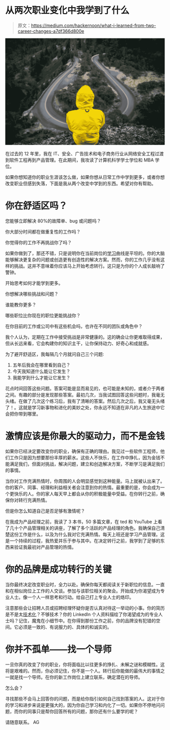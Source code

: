 # 从两次职业变化中我学到了什么

> 原文：<https://medium.com/hackernoon/what-i-learned-from-two-career-changes-a7df366d800e>

![](img/4f355f6fec51a2754ad6a51275bbfbb0.png)

在过去的 12 年里，我在 IT、安全、广告技术和电子商务行业从网络安全工程过渡到软件工程再到产品管理。在此期间，我攻读了计算机科学学士学位和 MBA 学位。

如果你想知道你的职业生涯该怎么做，如果你想从日常工作中学到更多，或者你想改变职业但感到失落，下面是我从两个改变中学到的东西。希望对你有帮助。

# 你在舒适区吗？

您能够立即解决 80%的故障单、bug 或问题吗？

你大部分时间都在做重复性的工作吗？

你觉得你的工作不再挑战你了吗？

如果你做到了，那还不错，只是说明你在当前岗位的[学习](https://hackernoon.com/tagged/learning)曲线是平坦的。你的大脑能够解决更复杂的问题或创造更有创造性的解决方案。然而，你的工作几乎没有这样的挑战。这并不意味着你应该马上开始考虑转行。这只是为你的个人成长敲响了警钟。

开始思考如何才能学到更多。

你想解决哪些挑战和问题？

谁能教你更多？

哪些职位比你现在的职位更能挑战你？

在你目前的工作或公司中有这些机会吗，也许在不同的团队或角色中？

我个人认为，定期在工作中接受挑战是非常健康的。这的确会让你更难取得成果，但从长远来看，它会构建你的知识主干，让你保持动力、好奇心和成就感。

为了避开舒适区，我每隔几个月就问自己三个问题:

1.  五年后我会在哪里看到自己？
2.  今天我知道什么能让它发生？
3.  我能学到什么才能让它发生？

花点时间回答这些问题。答案可能是显而易见的，也可能是未知的，或者介于两者之间。有趣的部分是发现那些答案。最初几次，当我试图回答这些问题时，我毫无头绪。在做了几次这个练习后，我有了清晰的答案。然后几次之后，我又毫无头绪了！。这就是学习新事物和进化的美妙之处，你永远不知道在非凡的人生旅途中它会把你带到哪里。

# 激情应该是你最大的驱动力，而不是金钱

如果你已经决定要改变你的职业，确保有正确的理由。我见过一些软件工程师，他们工作只是因为想要那份丰厚的薪水。这些人不快乐，在工作中挣扎，因为金钱不能满足我们，但面对挑战，解决问题，建立和创造解决方案，不断学习是满足我们的事情。

当你对工作充满热情时，你周围的人会明显感觉到这种能量。马上就被认出来了。你的客户、同事、经理和利益相关者会注意到你的热情。最重要的是，你会成为一个更快乐的人。你的家人每天早上都会从你的积极能量中受益。在你转行之前，确保你对转行充满热情。

但是你怎么知道自己是否足够有激情呢？

在我成为产品经理之前，我读了 3 本书，50 多篇文章，在 ted 和 YouTube 上看了几十个产品管理相关的讲座，了解了多个活跃的产品经理的角色。我确保自己清楚这份工作是什么，以及为什么我对它充满热情。每天上班还是学习产品管理。这是一个持续的过程，我热爱并乐于参与其中。在决定转行之前，我学到了足够的东西来验证我最初对产品管理的热情。

# 你的品牌是成功转行的关键

当你最终决定改变职业时，全力以赴。确保你每天都阅读关于新职位的信息。一直和在相似岗位上工作的人交谈。参加与该职位相关的聚会。开始成为你渴望成为专业人士。像一个人一样思考和行动。给自己打上专业人士的烙印。

注意那些会让招聘人员或招聘经理怀疑你是否认真对待这一举动的小事。你的简历是不是太[技术化](https://hackernoon.com/tagged/technical)？不够技术？你的 LinkedIn 个人资料描绘了你渴望成为的专业人士吗？记住，魔鬼在小细节中。在你得到那份工作之前，你的品牌没有犯错的空间。它必须是一致的、有说服力的、具体的和诚实的。

# 你并不孤单——找一个导师

一旦你真的改变了你的职业，你将面临比以往更多的挣扎、未解之谜和模糊性。这将是艰难的。然而，你必须记住，你不是一个人。转行后你能做的最伟大的事情之一就是找一个导师。在你的新工作岗位上建立联系，确定潜在的导师。

怎么会？

寻找那些不会马上回答你的问题，而是给你指引如何自己找到答案的人。这对于你的学习和进步来说是更强大的，因为你自己学习和内化了一切。如果你不停地问问题，而你的同事只是帮你回答所有的问题，那你还有什么要学的呢？

请随意联系。
AG